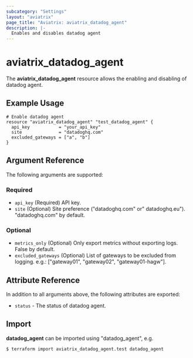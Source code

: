 ```yaml
---
subcategory: "Settings"
layout: "aviatrix"
page_title: "Aviatrix: aviatrix_datadog_agent"
description: |-
  Enables and disables datadog agent
---
```


# aviatrix_datadog_agent

The **aviatrix_datadog_agent** resource allows the enabling and disabling of datadog agent.

## Example Usage

```hcl
# Enable datadog agent
resource "aviatrix_datadog_agent" "test_datadog_agent" {
  api_key           = "your_api_key"
  site              = "datadoghq.com"
  excluded_gateways = ["a", "b"]
}
```

## Argument Reference

The following arguments are supported:

### Required
* `api_key` (Required) API key.
* `site` (Optional) Site preference ("datadoghq.com" or" datadoghq.eu"). "datadoghq.com" by default.

### Optional
* `metrics_only` (Optional) Only export metrics without exporting logs. False by default.
* `excluded_gateways` (Optional) List of gateways to be excluded from logging. e.g.: ["gateway01", "gateway02", "gateway01-hagw"].

## Attribute Reference

In addition to all arguments above, the following attributes are exported:

* `status` - The status of datadog agent.

## Import

**datadog_agent** can be imported using "datadog_agent", e.g.

```
$ terraform import aviatrix_datadog_agent.test datadog_agent
```
